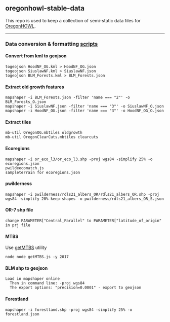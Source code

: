 ## oregonhowl-stable-data

This repo is used to keep a collection of semi-static data files for [OregonHOWL](https://oregonhowl.org/).

---

### Data conversion & formatting [scripts](https://github.com/jimmyangel/howl-data)

#### Convert from kml to geojson
```
togeojson HoodNF_OG.kml > HoodNF_OG.json
togeojson SiuslawNF.kml > SiuslawNF.json
togeojson BLM_Forests.kml > BLM_Forests.json
```

#### Extract old growth features
```
mapshaper -i BLM_Forests.json -filter 'name === "2"' -o BLM_Forests_O.json
mapshaper -i SiuslawNF.json -filter 'name === "3"' -o SiuslawNF_O.json
mapshaper -i HoodNF_OG.json -filter 'name === "3"' -o HoodNF_OG_O.json
```

#### Extract tiles
```
mb-util OregonOG.mbtiles oldgrowth
mb-util OregonClearCuts.mbtiles clearcuts
```

#### Ecoregions
```
mapshaper -i or_eco_l3/or_eco_l3.shp -proj wgs84 -simplify 25% -o ecoregions.json
pwildeecomatch.js
sampleterrain for ecoregions.json
```

#### pwilderness
```
mapshaper -i pwilderness/rdls21_albers_OR/rdls21_albers_OR.shp -proj wgs84 -simplify 20% keep-shapes -o pwilderness/rdls21_albers_OR_S.json
```

#### OR-7 shp file
```
change PARAMETER["Central_Parallel" to PARAMETER["latitude_of_origin" in prj file
```

#### MTBS
Use [getMTBS](https://github.com/jimmyangel/getMTBS) utility
```
node node getMTBS.js -y 2017
```

#### BLM shp to geojson
```
Load in mapshaper online
  Then in command line: -proj wgs84
  The export options: "precision=0.0001" - export to geojson
```

#### Forestland
```
mapshaper -i forestland.shp -proj wgs84 -simplify 25% -o forestland.json
```
